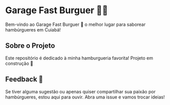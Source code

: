 # Garage Fast Burguer 🚗✨

Bem-vindo ao Garage Fast Burguer :hamburger: o melhor lugar para saborear hambúrgueres em Cuiabá!

## Sobre o Projeto

Este repositório é dedicado à minha hamburgueria favorita! Projeto em construção 🚧

## Feedback 📝

Se tiver alguma sugestão ou apenas quiser compartilhar sua paixão por hambúrgueres, estou aqui para ouvir. Abra uma issue e vamos trocar ideias!
